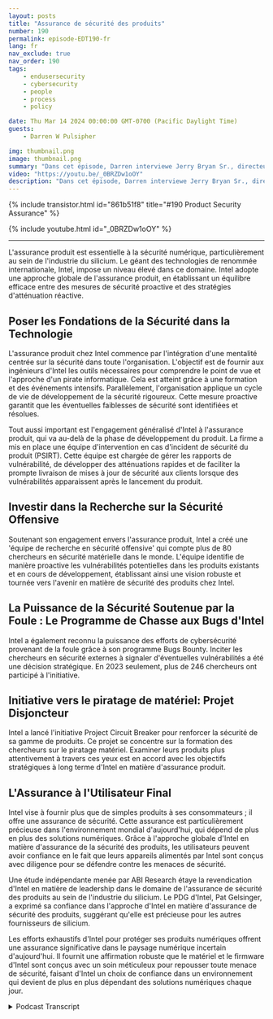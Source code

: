 ```yaml
---
layout: posts
title: "Assurance de sécurité des produits"
number: 190
permalink: episode-EDT190-fr
lang: fr
nav_exclude: true
nav_order: 190
tags:
    - endusersecurity
    - cybersecurity
    - people
    - process
    - policy

date: Thu Mar 14 2024 00:00:00 GMT-0700 (Pacific Daylight Time)
guests:
    - Darren W Pulsipher

img: thumbnail.png
image: thumbnail.png
summary: "Dans cet épisode, Darren interviewe Jerry Bryan Sr., directeur de l'Assurance Produit chez Intel et collègue podcasteur de Chips and Salsa. Ils découvrent les aspects de la confiance zéro de l'assurance produit pour un fabricant de silicium."
video: "https://youtu.be/_0BRZDw1oOY"
description: "Dans cet épisode, Darren interviewe Jerry Bryan Sr., directeur de l'Assurance Produit chez Intel et collègue podcasteur de Chips and Salsa. Ils découvrent les aspects de la confiance zéro de l'assurance produit pour un fabricant de silicium."
---
```


<div>
{% include transistor.html id="861b51f8" title="#190 Product Security Assurance" %}

{% include youtube.html id="_0BRZDw1oOY" %}
</div>

---

L'assurance produit est essentielle à la sécurité numérique, particulièrement au sein de l'industrie du silicium. Le géant des technologies de renommée internationale, Intel, impose un niveau élevé dans ce domaine. Intel adopte une approche globale de l'assurance produit, en établissant un équilibre efficace entre des mesures de sécurité proactive et des stratégies d'atténuation réactive.

## Poser les Fondations de la Sécurité dans la Technologie

L'assurance produit chez Intel commence par l'intégration d'une mentalité centrée sur la sécurité dans toute l'organisation. L'objectif est de fournir aux ingénieurs d'Intel les outils nécessaires pour comprendre le point de vue et l'approche d'un pirate informatique. Cela est atteint grâce à une formation et des événements intensifs. Parallèlement, l'organisation applique un cycle de vie de développement de la sécurité rigoureux. Cette mesure proactive garantit que les éventuelles faiblesses de sécurité sont identifiées et résolues.

Tout aussi important est l'engagement généralisé d'Intel à l'assurance produit, qui va au-delà de la phase de développement du produit. La firme a mis en place une équipe d'intervention en cas d'incident de sécurité du produit (PSIRT). Cette équipe est chargée de gérer les rapports de vulnérabilité, de développer des atténuations rapides et de faciliter la prompte livraison de mises à jour de sécurité aux clients lorsque des vulnérabilités apparaissent après le lancement du produit.

## Investir dans la Recherche sur la Sécurité Offensive

Soutenant son engagement envers l'assurance produit, Intel a créé une 'équipe de recherche en sécurité offensive' qui compte plus de 80 chercheurs en sécurité matérielle dans le monde. L'équipe identifie de manière proactive les vulnérabilités potentielles dans les produits existants et en cours de développement, établissant ainsi une vision robuste et tournée vers l'avenir en matière de sécurité des produits chez Intel.

## La Puissance de la Sécurité Soutenue par la Foule : Le Programme de Chasse aux Bugs d'Intel

Intel a également reconnu la puissance des efforts de cybersécurité provenant de la foule grâce à son programme Bugs Bounty. Inciter les chercheurs en sécurité externes à signaler d'éventuelles vulnérabilités a été une décision stratégique. En 2023 seulement, plus de 246 chercheurs ont participé à l'initiative.

## Initiative vers le piratage de matériel: Projet Disjoncteur

Intel a lancé l'initiative Project Circuit Breaker pour renforcer la sécurité de sa gamme de produits. Ce projet se concentre sur la formation des chercheurs sur le piratage matériel. Examiner leurs produits plus attentivement à travers ces yeux est en accord avec les objectifs stratégiques à long terme d'Intel en matière d'assurance produit.

## L'Assurance à l'Utilisateur Final

Intel vise à fournir plus que de simples produits à ses consommateurs ; il offre une assurance de sécurité. Cette assurance est particulièrement précieuse dans l'environnement mondial d'aujourd'hui, qui dépend de plus en plus des solutions numériques. Grâce à l'approche globale d'Intel en matière d'assurance de la sécurité des produits, les utilisateurs peuvent avoir confiance en le fait que leurs appareils alimentés par Intel sont conçus avec diligence pour se défendre contre les menaces de sécurité.

Une étude indépendante menée par ABI Research étaye la revendication d'Intel en matière de leadership dans le domaine de l'assurance de sécurité des produits au sein de l'industrie du silicium. Le PDG d'Intel, Pat Gelsinger, a exprimé sa confiance dans l'approche d'Intel en matière d'assurance de sécurité des produits, suggérant qu'elle est précieuse pour les autres fournisseurs de silicium.

Les efforts exhaustifs d'Intel pour protéger ses produits numériques offrent une assurance significative dans le paysage numérique incertain d'aujourd'hui. Il fournit une affirmation robuste que le matériel et le firmware d'Intel sont conçus avec un soin méticuleux pour repousser toute menace de sécurité, faisant d'Intel un choix de confiance dans un environnement qui devient de plus en plus dépendant des solutions numériques chaque jour.



<details>
<summary> Podcast Transcript </summary>

<p></p>

</details>
